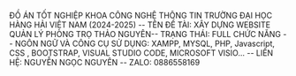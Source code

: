 ĐỒ ÁN TỐT NGHIỆP KHOA CÔNG NGHỆ THÔNG TIN TRƯỜNG ĐẠI HỌC HÀNG HẢI VIỆT NAM (2024-2025) --
TÊN ĐỀ TÀI: XÂY DỰNG WEBSITE QUẢN LÝ PHÒNG TRỌ THẢO NGUYÊN--
TRẠNG THÁI: FULL CHỨC NĂNG --
NGÔN NGỮ VÀ CÔNG CỤ SỬ DỤNG: XAMPP, MYSQL, PHP, Javascript, CSS , BOOTSTRAP, VISUAL STUDIO CODE, MICROSOFT VISIO... --
LIÊN HỆ: NGUYỄN NGỌC NGUYÊN --
ZALO: 0886558169
